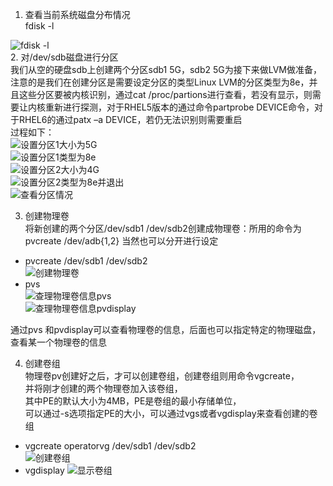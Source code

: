 
1. 查看当前系统磁盘分布情况  
    fdisk -l  

![fdisk -l ](https://note.youdao.com/yws/public/resource/eab756e5b4ffe2e93a14041c450b2408/xmlnote/2DE07B5BAE704E7F86383FF92303833E/23087)  
2. 对/dev/sdb磁盘进行分区  
我们从空的硬盘sdb上创建两个分区sdb1 5G，sdb2 5G为接下来做LVM做准备，注意的是我们在创建分区是需要设定分区的类型Linux LVM的分区类型为8e，并且这些分区要被内核识别，通过cat /proc/partions进行查看，若没有显示，则需要让内核重新进行探测，对于RHEL5版本的通过命令partprobe DEVICE命令，对于RHEL6的通过patx –a DEVICE，若仍无法识别则需要重启   
过程如下：  
![设置分区1大小为5G](https://note.youdao.com/yws/public/resource/eab756e5b4ffe2e93a14041c450b2408/xmlnote/BCD46497812740A2A9052451F0933BF0/23090)   
![设置分区1类型为8e](https://note.youdao.com/yws/public/resource/eab756e5b4ffe2e93a14041c450b2408/xmlnote/1567F24AC52F433CB15D0542ABBAE247/23092)  
![设置分区2大小为4G](https://note.youdao.com/yws/public/resource/eab756e5b4ffe2e93a14041c450b2408/xmlnote/162D3E4DCF694ACE80D95AEF2ABAD97A/23094)  
![设置分区2类型为8e并退出](https://note.youdao.com/yws/public/resource/eab756e5b4ffe2e93a14041c450b2408/xmlnote/FF5BB3584AAE473B83FFB8D9A1D6A476/23096)  
![查看分区情况]()  

3. 创建物理卷  
将新创建的两个分区/dev/sdb1 /dev/sdb2创建成物理卷：所用的命令为pvcreate /dev/adb{1,2} 当然也可以分开进行设定   
- pvcreate /dev/sdb1 /dev/sdb2  
![创建物理卷](https://note.youdao.com/yws/public/resource/eab756e5b4ffe2e93a14041c450b2408/xmlnote/7EF0F055536D41BDB84DA3FDF894058C/23100)   
- pvs  
![查理物理卷信息pvs](https://note.youdao.com/yws/public/resource/eab756e5b4ffe2e93a14041c450b2408/xmlnote/7F986BBDFABF4A2986815CA9625DC6E9/23102)     
![查理物理卷信息pvdisplay](https://note.youdao.com/yws/public/resource/eab756e5b4ffe2e93a14041c450b2408/xmlnote/B27C645C0DF3424F82759408E93AA9D0/23104)  

通过pvs 和pvdisplay可以查看物理卷的信息，后面也可以指定特定的物理磁盘，查看某一个物理卷的信息  

4. 创建卷组  
物理卷pv创建好之后，才可以创建卷组，创建卷组则用命令vgcreate，  
并将刚才创建的两个物理卷加入该卷组，   
其中PE的默认大小为4MB，PE是卷组的最小存储单位，  
可以通过-s选项指定PE的大小，可以通过vgs或者vgdisplay来查看创建的卷组   
- vgcreate operatorvg /dev/sdb1 /dev/sdb2  
![创建卷组](https://note.youdao.com/yws/public/resource/eab756e5b4ffe2e93a14041c450b2408/xmlnote/93A566609F4D42408A7C288500BB8108/23106)   
- vgdisplay
![显示卷组](https://note.youdao.com/yws/public/resource/eab756e5b4ffe2e93a14041c450b2408/xmlnote/57348CAADB96444B93379AF1979BAFAA/23108)      















